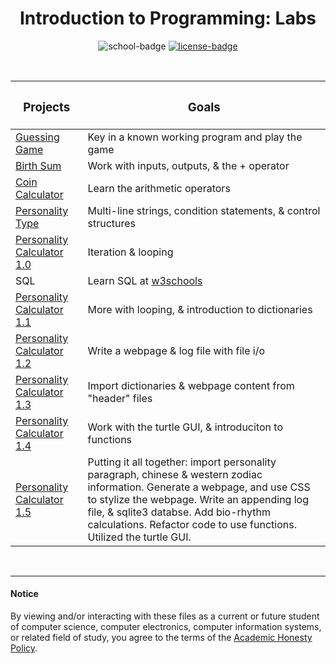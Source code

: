 <div align="center">

# Introduction to Programming: Labs

![school-badge]
[![license-badge]][LICENSE]

</div>

<!-- badge info -->
[school-badge]:https://img.shields.io/badge/MJC-CSci%20270-silver?labelColor=darkblue&style=for-the-badge
[license-badge]:https://img.shields.io/github/license/parasiticfrisk/basic-cognitive-process?color=success&&style=for-the-badge
[LICENSE]:../LICENSE "MIT License"

<br>

| <h3 align="center">Projects</h3>    | <h3 align="center">Goals</h3>                                                                                                                                                                                                                                                              |
| :---------------------------------- | :----------------------------------------------------------------------------------------------------------------------------------------------------------------------------------------------------------------------------------------------------------------------------------------- |
| [Guessing Game][lab01]              | Key in a known working program and play the game                                                                                                                                                                                                                                           |
| [Birth Sum][lab02]                  | Work with inputs, outputs, & the + operator                                                                                                                                                                                                                                                |
| [Coin Calculator][lab03]            | Learn the arithmetic operators                                                                                                                                                                                                                                                             |
| [Personality Type][lab04]           | Multi-line strings, condition statements, & control structures                                                                                                                                                                                                                             |
| [Personality Calculator 1.0][lab05] | Iteration & looping                                                                                                                                                                                                                                                                        |
| SQL                                 | Learn SQL at [w3schools](https://www.w3schools.com/sql/default.asp)                                                                                                                                                                                                                        |
| [Personality Calculator 1.1][lab07] | More with looping, & introduction to dictionaries                                                                                                                                                                                                                                          |
| [Personality Calculator 1.2][lab08] | Write a webpage & log file with file i/o                                                                                                                                                                                                                                                   |
| [Personality Calculator 1.3][lab09] | Import dictionaries & webpage content from "header" files                                                                                                                                                                                                                                  |
| [Personality Calculator 1.4][lab10] | Work with the turtle GUI, & introduciton to functions                                                                                                                                                                                                                                      |
| [Personality Calculator 1.5][lab11] | Putting it all together: import personality paragraph, chinese & western zodiac information. Generate a webpage, and use CSS to stylize the webpage. Write an appending log file, & sqlite3 databse. Add bio-rhythm calculations. Refactor code to use functions. Utilized the turtle GUI. |

<!-- lab quick links -->
[lab01]:lab01/guessing_game.py "Guess Game"
[lab02]:lab02/birth_sum.py "Birth Sum"
[lab03]:lab03/coin_calculator.py "Coin Calculator"
[lab04]:lab04/personality_type.py "Personality Type"
[lab05]:lab05/personality_calculator.py "Personality Calculator"
[lab07]:lab07/personality_calculator.py "Personality Calculator 1.1"
[lab08]:lab08/personality_calculator.py "Personality Calculator 1.2"
[lab09]:lab09/ "Personality Calculator 1.3"
[lab10]:lab10/ "Personality Calculator 1.4"
[lab11]:lab11/ "Final Project"

<br>

---
#### Notice
By viewing and/or interacting with these files as a current or future student of computer science, computer electronics, computer information systems, or related field of study, you agree to the terms of the [Academic Honesty Policy].

[Academic Honesty Policy]:../../academic_honesty_policy